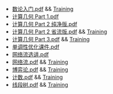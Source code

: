 - [数论入门.pdf](数论入门.pdf) && [Training](https://www.luogu.com.cn/training/572684)
- [计算几何 Part 1.pdf](计算几何Part1.pdf)
- [计算几何 Part 2 纯净版.pdf](计算几何Part2纯净版.pdf)
- [计算几何 Part 2 省流版.pdf](计算几何Part2省流版.pdf) && [Training](https://www.luogu.com.cn/training/572792)
- [计算几何 Part 3.pdf](计算几何Part3.pdf) && [Training](https://www.luogu.com.cn/training/572775)
- [单调性优化课件.pdf](单调性优化课件.pdf)
- [网络流选讲.pdf](网络流选讲.pdf)
- [网络流.pdf](网络流.pdf) && [Training](https://www.luogu.com.cn/training/572748)
- [博弈论.pdf](博弈论.pdf) && [Training](https://www.luogu.com.cn/training/572681)
- [计数.pdf](计数.pdf) && [Training](https://www.luogu.com.cn/training/571747)
- [线段树.pdf](线段树.pdf) && [Training](https://www.luogu.com.cn/training/574049)
